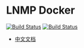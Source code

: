 # LNMP Docker

[![Build Status](https://travis-ci.org/khs1994-docker/lnmp.svg?branch=master)](https://travis-ci.org/khs1994-docker/lnmp)
[![Build Status](https://travis-ci.org/khs1994-docker/lnmp.svg?branch=dev)](https://travis-ci.org/khs1994-docker/lnmp)



* [中文文档](README.cn.md)

